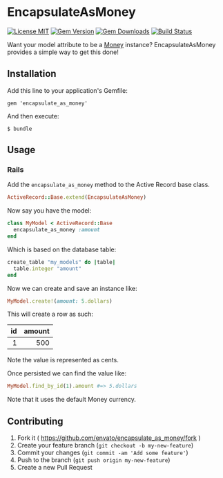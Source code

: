 # EncapsulateAsMoney

[![License MIT](https://img.shields.io/badge/license-MIT-brightgreen.svg)](https://github.com/envato/encapsulate_as_money/blob/master/LICENSE.txt)
[![Gem Version](https://img.shields.io/gem/v/encapsulate_as_money.svg?maxAge=2592000)](https://rubygems.org/gems/encapsulate_as_money)
[![Gem Downloads](https://img.shields.io/gem/dt/encapsulate_as_money.svg?maxAge=2592000)](https://rubygems.org/gems/encapsulate_as_money)
[![Build Status](https://github.com/envato/encapsulate_as_money/workflows/tests/badge.svg?branch=master)](https://github.com/envato/encapsulate_as_money/actions?query=branch%3Amaster+workflow%3Atests)

Want your model attribute to be a [Money](https://github.com/RubyMoney/money)
instance? EncapsulateAsMoney provides a simple way to get this done!

## Installation

Add this line to your application's Gemfile:

    gem 'encapsulate_as_money'

And then execute:

    $ bundle

## Usage

### Rails

Add the `encapsulate_as_money` method to the Active Record base class.

```ruby
ActiveRecord::Base.extend(EncapsulateAsMoney)
```

Now say you have the model:

```ruby
class MyModel < ActiveRecord::Base
  encapsulate_as_money :amount
end
```

Which is based on the database table:

```ruby
create_table "my_models" do |table|
  table.integer "amount"
end
```

Now we can create and save an instance like:

```ruby
MyModel.create!(amount: 5.dollars)
```

This will create a row as such:

| id | amount |
| --:| ------:|
|  1 |    500 |

Note the value is represented as cents.

Once persisted we can find the value like:

```ruby
MyModel.find_by_id(1).amount #=> 5.dollars
```

Note that it uses the default Money currency.

## Contributing

1. Fork it ( https://github.com/envato/encapsulate_as_money/fork )
2. Create your feature branch (`git checkout -b my-new-feature`)
3. Commit your changes (`git commit -am 'Add some feature'`)
4. Push to the branch (`git push origin my-new-feature`)
5. Create a new Pull Request
